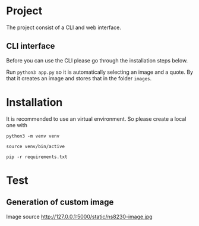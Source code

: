 # Project

The project consist of a CLI and web interface.

## CLI interface

Before you can use the CLI please go through the installation steps below.

Run `python3 app.py` so it is automatically selecting an image and a quote. By that it creates
an image and stores that in the folder `images`.

# Installation

It is recommended to use an virtual environment. So please create a local one with

`python3 -m venv venv`

`source venv/bin/active`

`pip -r requirements.txt`

# Test

## Generation of custom image

Image source http://127.0.0.1:5000/static/ns8230-image.jpg
